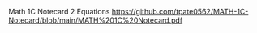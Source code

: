 Math 1C Notecard 2 Equations https://github.com/tpate0562/MATH-1C-Notecard/blob/main/MATH%201C%20Notecard.pdf
